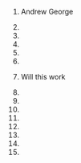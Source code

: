 1) Andrew George

2) 

3) 

4) 

5) 

6) 

7) Will this work

8) 

9) 

10)

11)

12)

13)

14)

15)

